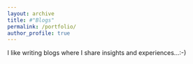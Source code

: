 ```yaml
---
layout: archive
title: #"Blogs"
permalink: /portfolio/
author_profile: true
---
```


I like writing blogs where I share insights and experiences...:-)
